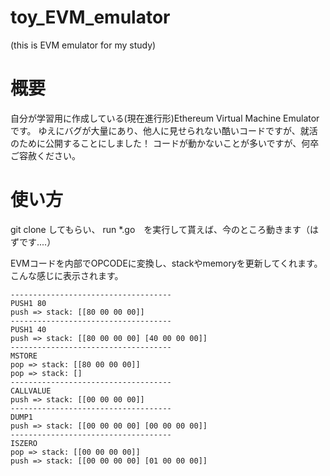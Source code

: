 # toy_EVM_emulator
(this is EVM emulator for my study)

# 概要
自分が学習用に作成している(現在進行形)Ethereum Virtual Machine Emulatorです。
ゆえにバグが大量にあり、他人に見せられない酷いコードですが、就活のために公開することにしました！
コードが動かないことが多いですが、何卒ご容赦ください。

# 使い方
git clone してもらい、 run *.go　を実行して貰えば、今のところ動きます（はずです....）

EVMコードを内部でOPCODEに変換し、stackやmemoryを更新してくれます。
こんな感じに表示されます。
```
------------------------------------
PUSH1 80
push => stack: [[80 00 00 00]]
------------------------------------
PUSH1 40
push => stack: [[80 00 00 00] [40 00 00 00]]
------------------------------------
MSTORE
pop => stack: [[80 00 00 00]]
pop => stack: []
------------------------------------
CALLVALUE
push => stack: [[00 00 00 00]]
------------------------------------
DUMP1
push => stack: [[00 00 00 00] [00 00 00 00]]
------------------------------------
ISZERO
pop => stack: [[00 00 00 00]]
push => stack: [[00 00 00 00] [01 00 00 00]]
```